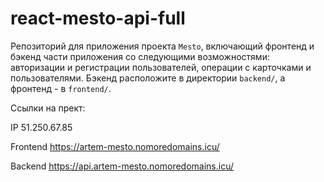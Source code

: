 # react-mesto-api-full
Репозиторий для приложения проекта `Mesto`, включающий фронтенд и бэкенд части приложения со следующими возможностями: авторизации и регистрации пользователей, операции с карточками и пользователями. Бэкенд расположите в директории `backend/`, а фронтенд - в `frontend/`. 

Ссылки на прект:

IP 51.250.67.85

Frontend https://artem-mesto.nomoredomains.icu/

Backend https://api.artem-mesto.nomoredomains.icu/